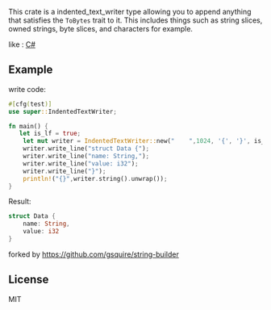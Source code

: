 This crate is a indented_text_writer type allowing you to append anything that satisfies the
`ToBytes` trait to it. This includes things such as string slices, owned strings, byte slices,
and characters for example.

like : [C#](https://learn.microsoft.com/en-us/dotnet/api/system.codedom.compiler.indentedtextwriter) 
## Example
write code:
```rust
#[cfg(test)]
use super::IndentedTextWriter;

fn main() {
   let is_lf = true;
    let mut writer = IndentedTextWriter::new("    ",1024, '{', '}', is_lf);
    writer.write_line("struct Data {");
    writer.write_line("name: String,");
    writer.write_line("value: i32");
    writer.write_line("}");
    println!("{}",writer.string().unwrap());
}
```
Result:
```rust
struct Data {
    name: String,
    value: i32
}
```

forked by https://github.com/gsquire/string-builder
## License
MIT